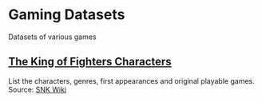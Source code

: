 # Gaming Datasets
Datasets of various games

## [The King of Fighters Characters](https://github.com/barbier/gaming-datasets/blob/master/kof-characters.csv)
List the characters, genres, first appearances and original playable games.
Source: [SNK Wiki](https://snk.fandom.com/wiki/Category:King_of_Fighters_Characters)
